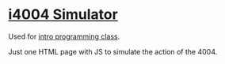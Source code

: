 # [i4004 Simulator](https://www.introprogramming.org/full/index.html)

Used for [intro programming class](https://www.openlearning.com/courses/an-introduction-to-the-art-of-programming).

Just one HTML page with JS to simulate the action of the 4004.
